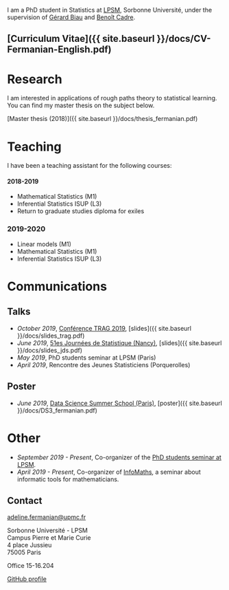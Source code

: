 
I am a PhD student in Statistics at [LPSM](http://www.lpsm.paris/), Sorbonne Université, under the supervision of [Gérard Biau](http://www.lsta.upmc.fr/biau.html) and [Benoît Cadre](https://w3.ens-rennes.fr/math/people/benoit.cadre/).


## [Curriculum Vitae]({{ site.baseurl }}/docs/CV-Fermanian-English.pdf)

# Research 

I am interested in applications of rough paths theory to statistical learning. You can find my master thesis on the subject below.

[Master thesis (2018)]({{ site.baseurl }}/docs/thesis_fermanian.pdf)



# Teaching

I have been a teaching assistant for the following courses:

#### 2018-2019

* Mathematical Statistics (M1)
* Inferential Statistics ISUP (L3)
* Return to graduate studies diploma for exiles

### 2019-2020
* Linear models (M1)
* Mathematical Statistics (M1)
* Inferential Statistics ISUP (L3)

# Communications

## Talks

* *October 2019*, [Conférence TRAG 2019](https://trag2019.event.univ-lorraine.fr/), [slides]({{ site.baseurl }}/docs/slides_trag.pdf)
* *June 2019*, [51es Journées de Statistique (Nancy)](http://jds2019.sfds.asso.fr/), [slides]({{ site.baseurl }}/docs/slides_jds.pdf)
* *May 2019*, PhD students seminar at LPSM (Paris)
* *April 2019*, Rencontre des Jeunes Statisticiens (Porquerolles)

## Poster

* *June 2019*, [Data Science Summer School (Paris)](https://www.ds3-datascience-polytechnique.fr/), [poster]({{ site.baseurl }}/docs/DS3_fermanian.pdf)

# Other

* *September 2019 - Present*, Co-organizer of the [PhD students seminar at LPSM](http://www.lpsm.paris/agenda/seminaires-gdt/gtt/).
* *April 2019 - Present*, Co-organizer of [InfoMaths](http://infomath.pages.math.cnrs.fr/), a seminar about informatic tools for mathematicians.

## Contact

<adeline.fermanian@upmc.fr>

Sorbonne Université - LPSM  
Campus Pierre et Marie Curie  
4 place Jussieu  
75005 Paris  

Office 15-16.204

[GitHub profile](https://github.com/afermanian)



